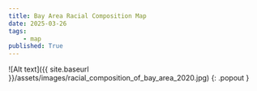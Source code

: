 ```yaml
---
title: Bay Area Racial Composition Map
date: 2025-03-26
tags:
    - map
published: True
---
```


![Alt text]({{ site.baseurl }}/assets/images/racial_composition_of_bay_area_2020.jpg)
{: .popout }
